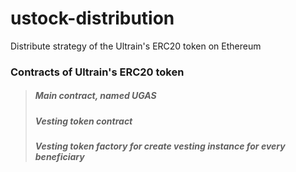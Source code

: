 # ustock-distribution
Distribute strategy of the Ultrain's ERC20 token on Ethereum
### Contracts of Ultrain's ERC20 token
> ##### Main contract, named UGAS
> ##### Vesting token contract
> ##### Vesting token factory for create vesting instance for every beneficiary 
